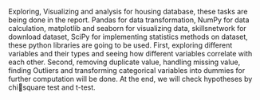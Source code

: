 Exploring, Visualizing and analysis for housing database, these tasks are being done 
in the report. Pandas for data transformation, NumPy for data calculation, matplotlib 
and seaborn for visualizing data, skillsnetwork for download dataset, SciPy for 
implementing statistics methods on dataset, these python libraries are going to be 
used. First, exploring different variables and their types and seeing how different 
variables correlate with each other. Second, removing duplicate value, handling 
missing value, finding Outliers and transforming categorical variables into dummies 
for further computation will be done. At the end, we will check hypotheses by chisquare test and t-test.
